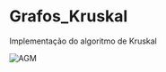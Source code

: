 # Grafos_Kruskal
Implementação do algoritmo de Kruskal

![AGM](https://user-images.githubusercontent.com/51264248/68385642-ffd27380-0138-11ea-9251-304f83cf181c.png)
